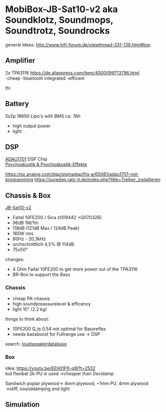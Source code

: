 # MobiBox-JB-Sat10-v2 aka Soundklotz, Soundmops, Soundtrotz, Soundrocks
general Ideas: http://www.hifi-forum.de/viewthread-331-139.html#top

## Amplifier 
2x TPA3116 
https://de.aliexpress.com/item/4000099713796.html  
-cheap
-bluetooth integrated
-efficent

thi

## Battery
5s2p 18650 Lipo's with BMS ca. 7Ah
- high output power
- light

## DSP
[ADAU1701](https://www.analog.com/media/en/technical-documentation/data-sheets/ADAU1701.pdf) DSP Chip  
[Psychoakustik & Psychoakustik-Effekte](https://curdt.home.hdm-stuttgart.de/PDF/Psychoakustik_und_Psychoakustik_Effekte.pdf)

https://ez.analog.com/dsp/sigmadsp/f/q-a/65081/adau1701-not-programming
https://suredsp.ratz-it.de/index.php?title=Treiber_installieren


## Chassis & Box 
[JB-Sat10-v2](https://www.lautsprecherforum.eu/viewtopic.php?t=4907)  
- Faital 10FE200 / Sica z009442 +Q07032B)  
- 96dB 1W/1m  
- 118dB (121dB Max / 124dB Peak) 
- 165W rms  
- 80Hz - 20,3kHz  
- urchschnittlich 4,5% @ 114dB  
- 75x50°

changes:  
- 4 Ohm Faital 10FE200 to get more power out of the TPA3116
- BR-Box to support the Bass

### Chassis 
- cheap PA-chassis
- high soundpreassurelevel & efficency
- light 10" (2.2 kg)

things to think about:  
- 10FE200 Q_ts 0.54 not optimal for Bassreflex  
- needs bassboost for Fullrange use -> DSP

search: [loudspeakerdatabase](http://www.loudspeakerdatabase.com/search/type=Subwoofer,Woofer,Mid_Bass,Mid-range,Full-range/8.0_size_in_12.0/1_z_4/100_pw_500/94.0_spl_118.0/9_fs_70/0.13_qts_0.70/sort=-spl)
### Box

idea: https://youtu.be/EEh01PX-q9I?t=2532  
but flexibel 2k-PU is used ->cheaper than Decidamp

Sandwich poplar plywood-> 4mm plywood, ~1mm PU, 4mm plywood  
->stiff, sounddamping and light


## Simulation



